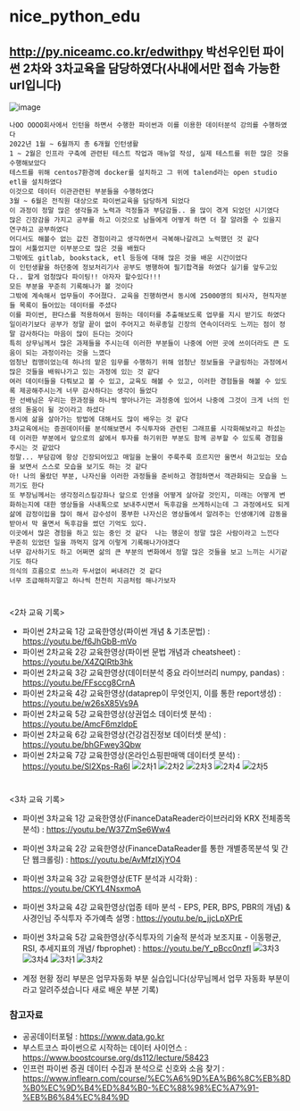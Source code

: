 # nice_python_edu  
## http://py.niceamc.co.kr/edwithpy 박선우인턴 파이썬 2차와 3차교육을 담당하였다(사내에서만 접속 가능한 url입니다)
![image](https://user-images.githubusercontent.com/66655878/180698376-149c93e4-7abe-498d-913f-bfd5e822bf26.png)

```
나OO OOOO회사에서 인턴을 하면서 수행한 파이썬과 이를 이용한 데이터분석 강의를 수행하였다
2022년 1월 ~ 6월까지 총 6개월 인턴생활
1 ~ 2월은 인프라 구축에 관련된 테스트 작업과 매뉴얼 작성, 실제 테스트를 위한 많은 것을 수행해보았다
테스트를 위해 centos7환경에 docker를 설치하고 그 위에 talend라는 open studio etl을 설치하였다
이것으로 데이터 이관관련된 부분들을 수행하였다
3월 ~ 6월은 전직원 대상으로 파이썬교육을 담당하게 되었다
이 과정이 정말 많은 생각들과 노력과 걱정들과 부담감들.. 을 많이 겪게 되었던 시기였다
많은 긴장감을 가지고 공부를 하고 이것으로 남들에게 어떻게 하면 더 잘 알려줄 수 있을지 연구하고 공부하였다
어디서도 해볼수 없는 값진 경험이라고 생각하면서 극복해나갈려고 노력했던 것 같다
많이 서툴었지만 이부분으로 많은 것을 배웠다
그밖에도 gitlab, bookstack, etl 등등에 대해 많은 것을 배운 시간이었다
이 인턴생활을 하던중에 정보처리기사 공부도 병행하여 필기합격을 하였다 실기를 앞두고있다.. 할게 엄청많다 파이팅!! 아자자 할수있다!!! 
모든 부분을 꾸준히 기록해나가 볼 것이다 
그밖에 계속해서 업무들이 주어졌다. 교육을 진행하면서 동시에 25000명의 퇴사자, 현직자분들 목록이 들어있는 데이터를 주셨다
이를 파이썬, 판다스를 적용하여서 원하는 데이터를 추출해보도록 업무를 지시 받기도 하였다
일이라기보다 공부가 정말 끝이 없이 주어지고 하루종일 긴장의 연속이더라도 느끼는 점이 정말 감사하다는 마음이 많이 든다는 것이다
특히 상무님께서 많은 과제들을 주시는데 이러한 부분들이 나중에 어떤 곳에 쓰이더라도 큰 도움이 되는 과정이라는 것을 느꼈다
엄청난 컴맹이었는데 하나의 맡은 임무를 수행하기 위해 엄청난 정보들을 구글링하는 과정에서 많은 것들을 배워나가고 있는 과정에 있는 것 같다
여러 데이터들을 다뤄보고 볼 수 있고, 교육도 해볼 수 있고, 이러한 경험들을 해볼 수 있도록 제공해주시는게 너무 감사하다는 생각이 들었다 
한 선배님은 우리는 한과정을 하나씩 쌓아나가는 과정중에 있어서 나중에 그것이 크게 너의 인생의 돋움이 될 것이라고 하셨다 
동시에 삶을 살아가는 방법에 대해서도 많이 배우는 것 같다
3차교육에서는 증권데이터를 분석해보면서 주식투자와 관련된 그래프를 시각화해보라고 하셨는데 이러한 부분에서 앞으로의 삶에서 투자를 하기위한 부분도 함께 공부할 수 있도록 경험을 주시는 것 같았다
정말... 부담감에 항상 긴장되어있고 매일을 눈물이 주룩주룩 흐르지만 울면서 하고있는 모습을 보면서 스스로 모습을 보기도 하는 것 같다 
아! 나의 몰랐던 부분, 나자신을 이러한 과정들을 준비하고 경험하면서 객관화되는 모습을 느끼기도 한다
또 부장님께서는 생각정리스킬강좌나 앞으로 인생을 어떻게 살아갈 것인지, 미래는 어떻게 변화하는지에 대한 영상들을 사내톡으로 보내주시면서 독후감을 쓰게하시는데 그 과정에서도 되게 삶에 감정이입을 많이 해서 감수성이 풍부한 나자신은 영상들에서 알려주는 인생얘기에 감동을 받아서 막 울면서 독후감을 썼던 기억도 있다. 
이곳에서 많은 경험을 하고 있는 중인 것 같다  나는 행운이 정말 많은 사람이라고 느낀다
꾸준히 있었던 일을 까먹지 않게 이렇게 기록해나가야겠다
너무 감사하기도 하고 어쩌면 삶의 큰 부분의 변화에서 정말 많은 것들을 보고 느끼는 시기같기도 하다
의식의 흐름으로 쓰느라 두서없이 써내려간 것 같다
너무 조급해하지말고 하나씩 천천히 지금처럼 해나가보자
```
#
<2차 교육 기록>
- 파이썬 2차교육 1강 교육한영상(파이썬 개념 & 기초문법) : https://youtu.be/f6JhGbB-mVo 
- 파이썬 2차교육 2강 교육한영상(파이썬 문법 개념과 cheatsheet) : https://youtu.be/X4ZQlRtb3hk
- 파이썬 2차교육 3강 교육한영상(데이터분석 중요 라이브러리 numpy, pandas) : https://youtu.be/FFsccg8CrnA
- 파이썬 2차교육 4강 교육한영상(dataprep이 무엇인지, 이를 통한 report생성) : https://youtu.be/w26sX85Vs9A
- 파이썬 2차교육 5강 교육한영상(상권업소 데이터셋 분석) : https://youtu.be/AmcF6mzldpE
- 파이썬 2차교육 6강 교육한영상(건강검진정보 데이터셋 분석) : https://youtu.be/bhGFwey3Qbw
- 파이썬 2차교육 7강 교육한영상(온라인쇼핑판매액 데이터셋 분석) : https://youtu.be/Sl2Xps-Ra6I
![2차1](https://user-images.githubusercontent.com/66655878/180698673-e50d6693-1ea3-4b58-9e7f-7780719ee77d.png)
![2차2](https://user-images.githubusercontent.com/66655878/180698678-02d89ca7-6b55-4638-909e-3ccf753a6d9b.png)
![2차3](https://user-images.githubusercontent.com/66655878/180698679-eb8bf6cf-df33-46f0-acd0-44c1ed053c66.png)
![2차4](https://user-images.githubusercontent.com/66655878/180698680-44c856fa-c18b-418c-82e2-1fa7eb2af5b0.png)
![2차5](https://user-images.githubusercontent.com/66655878/180698681-9f5751ae-9bc8-4ac0-9ae0-40f719caa43b.png)




#
<3차 교육 기록>
- 파이썬 3차교육 1강 교육한영상(FinanceDataReader라이브러리와 KRX 전체종목분석) : https://youtu.be/W37ZmSe6Ww4
- 파이썬 3차교육 2강 교육한영상(FinanceDataReader를 통한 개별종목분석 및 간단 웹크롤링) : https://youtu.be/AvMfzIXjYO4
- 파이썬 3차교육 3강 교육한영상(ETF 분석과 시각화) : https://youtu.be/CKYL4NsxmoA
- 파이썬 3차교육 4강 교육한영상(업종 테마 분석 - EPS, PER, BPS, PBR의 개념) & 사경인님 주식투자 주가예측 설명 : https://youtu.be/p_jjcLpXPrE
- 파이썬 3차교육 5강 교육한영상(주식투자의 기술적 분석과 보조지표 - 이동평균, RSI, 추세지표의 개념/ fbprophet) : https://youtu.be/Y_pBcc0nzfI
![3차3](https://user-images.githubusercontent.com/66655878/180698913-cb5e1ec0-0db2-4d76-8268-ee39302c57f4.png)
![3차4](https://user-images.githubusercontent.com/66655878/180698918-99217c96-b13a-4d40-8ed0-5ea59d3043c2.png)
![3차1](https://user-images.githubusercontent.com/66655878/180698920-54f4f662-4f3c-442f-bfdd-2d0db1220f1a.png)
![3차2](https://user-images.githubusercontent.com/66655878/180698922-4591ae07-3ca1-45f1-947d-d5e8fc9df73c.png)

- 계정 현황 정리 부분은 업무자동화 부분 실습입니다(상무님께서 업무 자동화 부분이라고 알려주셨습니다 새로 배운 부분 기록)






### 참고자료
- 공공데이터포털 : https://www.data.go.kr
- 부스트코스 파이썬으로 시작하는 데이터 사이언스 : https://www.boostcourse.org/ds112/lecture/58423
- 인프런 파이썬 증권 데이터 수집과 분석으로 신호와 소음 찾기 : https://www.inflearn.com/course/%EC%A6%9D%EA%B6%8C%EB%8D%B0%EC%9D%B4%ED%84%B0-%EC%88%98%EC%A7%91-%EB%B6%84%EC%84%9D
